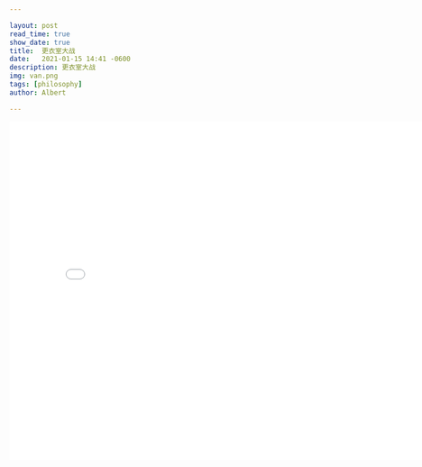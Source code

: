 ```yaml
---

layout: post
read_time: true
show_date: true
title:  更衣室大战
date:   2021-01-15 14:41 -0600
description: 更衣室大战
img: van.png
tags: [philosophy]
author: Albert

---
```


<iframe 
src="../assets/img/posts/20220115/lords-of-the-locked-room-van-darkholme-vs-mark-wolff.mp4" 
scrolling="no" 
border="0" 
frameborder="no" 
framespacing="0" 
allowfullscreen="true" 
height=600 
width=800> 
</iframe>
